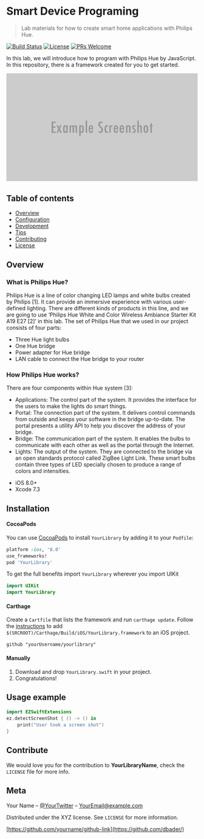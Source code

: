 # Smart Device Programing
> Lab materials for how to create smart home applications with Philips Hue.

[![Build Status][travis-image]][travis-url]
[![License][license-image]][license-url]
[![PRs Welcome](https://img.shields.io/badge/PRs-welcome-brightgreen.svg?style=flat-square)](http://makeapullrequest.com)

In this lab, we will introduce how to program with Philips Hue by JavaScript. In this repository, there is a framework created for you to get started.

![](header.png)

## Table of contents

- [Overview](#overview)
- [Configuration](#configuration)
- [Development](#development)
- [Tips](#tips)
- [Contributing](#contributing)
- [License](#license)

## Overview

### What is Philips Hue?
Philips Hue is a line of color changing LED lamps and white bulbs created by Philips [1]. It can provide an immersive experience with various user-defined lighting. There are different kinds of products in this line, and we are going to use ‘Philips Hue White and Color Wireless Ambiance Starter Kit A19 E27 [2]’ in this lab.
The set of Philips Hue that we used in our project consists of four parts:
* Three Hue light bulbs
* One Hue bridge
* Power adapter for Hue bridge
* LAN cable to connect the Hue bridge to your router

### How Philips Hue works?
There are four components within Hue system [3]:
* Applications: The control part of the system. It provides the interface for the users to make the lights do smart things.
* Portal: The connection part of the system. It delivers control commands from outside and keeps your software in the bridge up-to-date. The portal presents a utility API to help you discover the address of your bridge.
* Bridge: The communication part of the system. It enables the bulbs to communicate with each other as well as the portal through the Internet.
* Lights: The output of the system. They are connected to the bridge via an open standards protocol called ZigBee Light Link. These smart bulbs contain three types of LED specially chosen to produce a range of colors and intensities.





- iOS 8.0+
- Xcode 7.3

## Installation

#### CocoaPods
You can use [CocoaPods](http://cocoapods.org/) to install `YourLibrary` by adding it to your `Podfile`:

```ruby
platform :ios, '8.0'
use_frameworks!
pod 'YourLibrary'
```

To get the full benefits import `YourLibrary` wherever you import UIKit

``` swift
import UIKit
import YourLibrary
```
#### Carthage
Create a `Cartfile` that lists the framework and run `carthage update`. Follow the [instructions](https://github.com/Carthage/Carthage#if-youre-building-for-ios) to add `$(SRCROOT)/Carthage/Build/iOS/YourLibrary.framework` to an iOS project.

```
github "yourUsername/yourlibrary"
```
#### Manually
1. Download and drop ```YourLibrary.swift``` in your project.  
2. Congratulations!  

## Usage example

```swift
import EZSwiftExtensions
ez.detectScreenShot { () -> () in
    print("User took a screen shot")
}
```

## Contribute

We would love you for the contribution to **YourLibraryName**, check the ``LICENSE`` file for more info.

## Meta

Your Name – [@YourTwitter](https://twitter.com/dbader_org) – YourEmail@example.com

Distributed under the XYZ license. See ``LICENSE`` for more information.

[https://github.com/yourname/github-link](https://github.com/dbader/)

[swift-image]:https://img.shields.io/badge/swift-3.0-orange.svg
[swift-url]: https://swift.org/
[license-image]: https://img.shields.io/badge/License-MIT-blue.svg
[license-url]: LICENSE
[travis-image]: https://img.shields.io/travis/dbader/node-datadog-metrics/master.svg?style=flat-square
[travis-url]: https://travis-ci.org/dbader/node-datadog-metrics
[codebeat-image]: https://codebeat.co/badges/c19b47ea-2f9d-45df-8458-b2d952fe9dad
[codebeat-url]: https://codebeat.co/projects/github-com-vsouza-awesomeios-com
